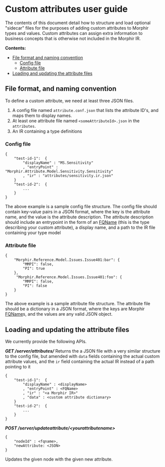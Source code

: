 # Custom attributes user guide
The contents of this document detail how to structure and load optional "sidecar" files for the purposes of adding custom attributes to Morphir types and values. Custom attributes can assign extra information to business concepts that is otherwise not included in the Morphir IR.

**Contents:**
- [File format and naming convention](#file-format-and-naming-convention)
	 - [Config file](#config-file)
	 - [Attribute file](#attribute-file)
- [Loading and updating the attribute files](#loading-and-updating-the-attribute-files)




## File format, and naming convention
To define a custom attribute, we need at least three JSON files. 

 1. A config file named `attribute.conf.json` that lists the attribute ID's, and maps them to display names.
 2. At least one attribute file named `<someAttributeId>.json` in the `attributes`.
 3. An IR containing a type definitions 
 
### Config file
```
{
	"test-id-1":  {
		"displayName" : "MS.Sensitivity"
		, "entryPoint" : "Morphir.Attribute.Model.Sensitivity.Sensitivity"
		, "ir" : "attributes/sensitivity.ir.json"
	}
	"test-id-2":  {
		...
	}
}
```
The above example is a sample config file structure. The config file should contain key-value pairs in a JSON format, where the key is the attribute name, and the value is the attribute description. 
The attribute description should include an entrypoint in the form of an [FQName](https://package.elm-lang.org/packages/finos/morphir-elm/latest/Morphir.IR.FQName) (this is the type describing your custom attribute), a display name, and a path to the IR file containing your type model

### Attribute file
```
{
	"Morphir.Reference.Model.Issues.Issue401:bar": {
		"MMPI": false,
		"PI": true
	},
	 "Morphir.Reference.Model.Issues.Issue401:foo": {
		"MMPI": false,
		"PI": false
	}
}
```
The above example is a sample attribute file structure. The attribute file should be a dictionary in a JSON  format, where the keys are Morphir [FQName](https://package.elm-lang.org/packages/finos/morphir-elm/latest/Morphir.IR.FQName)s, and the values are any valid JSON object.


## Loading and updating the attribute files
We currently provide the following APIs.

***GET /server/attributes/***
Returns the a JSON file with a very similar structure to the config file, but amended with `data` fields containing the actual custom attribute values, and the `ir` field containing the actual IR instead of a path pointing to it

```
{
	"test-id-1":  {
		"displayName" : <displayName>
		, "entryPoint" : <FQName>
		, "ir" : "<a Morphir IR>"
		, "data" : <custom attribute dictionary>
	}
	"test-id-2":  {
		...
	}
}
```

***POST /server/updateattribute/\<yourattributename>***
```
{ 
	"nodeId" : <fqname>,
	"newAttribute: <JSON>
}
```
Updates the given node with the given new attribute.